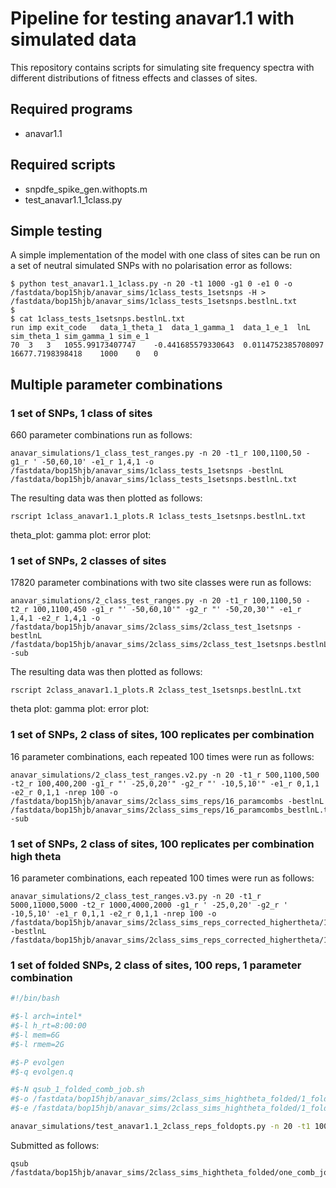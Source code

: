 # Pipeline for testing anavar1.1 with simulated data

This repository contains scripts for simulating site frequency spectra with different distributions of fitness effects and classes of sites. 

## Required programs

* anavar1.1

## Required scripts

* snpdfe_spike_gen.withopts.m
* test_anavar1.1_1class.py

## Simple testing

A simple implementation of the model with one class of sites can be run on a set of neutral simulated SNPs with no polarisation error as follows:

```
$ python test_anavar1.1_1class.py -n 20 -t1 1000 -g1 0 -e1 0 -o /fastdata/bop15hjb/anavar_sims/1class_tests_1setsnps -H > /fastdata/bop15hjb/anavar_sims/1class_tests_1setsnps.bestlnL.txt
$
$ cat 1class_tests_1setsnps.bestlnL.txt 
run	imp	exit_code	data_1_theta_1	data_1_gamma_1	data_1_e_1	lnL	sim_theta_1	sim_gamma_1	sim_e_1
70	3	3	1055.99173407747	-0.441685579330643	0.0114752385708097	16677.7198398418	1000	0	0
```

## Multiple parameter combinations
### 1 set of SNPs, 1 class of sites

660 parameter combinations run as follows:

```
anavar_simulations/1_class_test_ranges.py -n 20 -t1_r 100,1100,50 -g1_r ' -50,60,10' -e1_r 1,4,1 -o /fastdata/bop15hjb/anavar_sims/1class_tests_1setsnps -bestlnL /fastdata/bop15hjb/anavar_sims/1class_tests_1setsnps.bestlnL.txt 
```

The resulting data was then plotted as follows:

```
rscript 1class_anavar1.1_plots.R 1class_tests_1setsnps.bestlnL.txt 
```

theta_plot: [](1class.1snps.anavar1.1.theta.jpg)
gamma plot:[](1class.1snps.anavar1.1.gamma.jpg)
error plot: [](1class.1snps.anavar1.1.error.jpg)

### 1 set of SNPs, 2 classes of sites

17820 parameter combinations with two site classes were run as follows:

```
anavar_simulations/2_class_test_ranges.py -n 20 -t1_r 100,1100,50 -t2_r 100,1100,450 -g1_r "' -50,60,10'" -g2_r "' -50,20,30'" -e1_r 1,4,1 -e2_r 1,4,1 -o /fastdata/bop15hjb/anavar_sims/2class_sims/2class_test_1setsnps -bestlnL /fastdata/bop15hjb/anavar_sims/2class_sims/2class_test_1setsnps.bestlnL.txt -sub
```

The resulting data was then plotted as follows:

```
rscript 2class_anavar1.1_plots.R 2class_test_1setsnps.bestlnL.txt 
```

theta plot: [](2class.1snps.anavar1.1.theta.jpg)
gamma plot: [](2class.1snps.anavar1.1.gamma.jpg)
error plot: [](2class.1snps.anavar1.1.error.jpg)

### 1 set of SNPs, 2 class of sites, 100 replicates per combination

16 parameter combinations, each repeated 100 times were run as follows:

```
anavar_simulations/2_class_test_ranges.v2.py -n 20 -t1_r 500,1100,500 -t2_r 100,400,200 -g1_r "' -25,0,20'" -g2_r "' -10,5,10'" -e1_r 0,1,1 -e2_r 0,1,1 -nrep 100 -o /fastdata/bop15hjb/anavar_sims/2class_sims_reps/16_paramcombs -bestlnL /fastdata/bop15hjb/anavar_sims/2class_sims_reps/16_paramcombs_bestlnL.txt -sub
```

### 1 set of SNPs, 2 class of sites, 100 replicates per combination high theta

16 parameter combinations, each repeated 100 times were run as follows:

```
anavar_simulations/2_class_test_ranges.v3.py -n 20 -t1_r 5000,11000,5000 -t2_r 1000,4000,2000 -g1_r ' -25,0,20' -g2_r ' -10,5,10' -e1_r 0,1,1 -e2_r 0,1,1 -nrep 100 -o /fastdata/bop15hjb/anavar_sims/2class_sims_reps_corrected_highertheta/16_paramcombs_hightheta -bestlnL /fastdata/bop15hjb/anavar_sims/2class_sims_reps_corrected_highertheta/16_paramcombs_hightheta_bestlnL.txt
```

### 1 set of folded SNPs, 2 class of sites, 100 reps, 1 parameter combination

```bash
#!/bin/bash

#$-l arch=intel*
#$-l h_rt=8:00:00
#$-l mem=6G
#$-l rmem=2G

#$-P evolgen
#$-q evolgen.q

#$-N qsub_1_folded_comb_job.sh
#$-o /fastdata/bop15hjb/anavar_sims/2class_sims_hightheta_folded/1_folded_comb.out
#$-e /fastdata/bop15hjb/anavar_sims/2class_sims_hightheta_folded/1_folded_comb.error

anavar_simulations/test_anavar1.1_2class_reps_foldopts.py -n 20 -t1 10000 -t2 3000 -g1 ' -5' -g2 0 -e1 0 -e2 0 -nrep 100 -folded -o /fastdata/bop15hjb/anavar_sims/2class_sims_hightheta_folded/1_folded_comb >> /fastdata/bop15hjb/anavar_sims/2class_sims_hightheta_folded/1_folded_comb_bestlnL.txt
```
Submitted as follows:

```
qsub /fastdata/bop15hjb/anavar_sims/2class_sims_hightheta_folded/one_comb_job.sh
```
